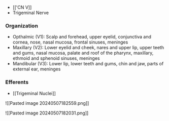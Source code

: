 - [['CN V]]
- Trigeminal Nerve
### Organization
- Opthalmic (V1): Scalp and forehead, upper eyelid, conjunctiva and cornea, nose, nasal mucosa, frontal sinuses, meninges
- Maxillary (V2): Lower eyelid and cheek, nares and upper lip, upper teeth and gums, nasal mucosa, palate and roof of the pharynx, maxillary, ethmoid and sphenoid sinuses, meninges
- Mandibular (V3): Lower lip, lower teeth and gums, chin and jaw, parts of external ear, meninges
### Efferents
- [[Trigeminal Nuclei]]

![[Pasted image 20240507182559.png]]

![[Pasted image 20240507182031.png]]